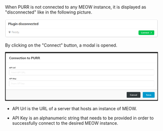 When PURR is not connected to any MEOW instance, it is displayed as "disconnected" like in the following picture.

![Plugin disconnected](pictures/plugin-disconnected.png)

By clicking on the "Connect" button, a modal is opened.

![Plugin connection](pictures/plugin-connection.png)

- API Url is the URL of a server that hosts an instance of MEOW.

- API Key is an alphanumeric string that needs to be provided in order to successfully connect to the desired MEOW instance.